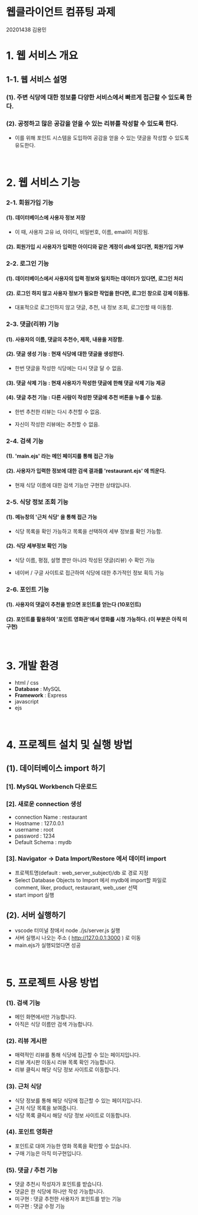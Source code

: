 # 웹클라이언트 컴퓨팅 과제
20201438 김용민
<br>

# 1. 웹 서비스 개요

## 1-1. 웹 서비스 설명

### (1). 주변 식당에 대한 정보를 다양한 서비스에서 빠르게 접근할 수 있도록 한다.

### (2). 공정하고 많은 공감을 얻을 수 있는 리뷰를 작성할 수 있도록 한다.

- 이를 위해 포인트 시스템을 도입하여 공감을 얻을 수 있는 댓글을 작성할 수 있도록 유도한다.

<br>

# 2. 웹 서비스 기능

### 2-1. 회원가입 기능

#### (1). 데이터베이스에 사용자 정보 저장

- 이 때, 사용자 고유 id, 아이디, 비밀번호, 이름, email이 저장됨.

#### (2). 회원가입 시 사용자가 입력한 아이디와 같은 계정이 db에 있다면, 회원가입 거부

### 2-2. 로그인 기능

#### (1). 데이터베이스에서 사용자의 입력 정보와 일치하는 데이터가 있다면, 로그인 처리

#### (2). 로그인 하지 않고 사용자 정보가 필요한 작업을 한다면, 로그인 창으로 강제 이동됨.

- 대표적으로 로그인하지 않고 댓글, 추천, 내 정보 조회, 로그인할 때 이동함.

### 2-3. 댓글(리뷰) 기능

#### (1). 사용자의 이름, 댓글의 추천수, 제목, 내용을 저장함.

#### (2). 댓글 생성 기능 : 현재 식당에 대한 댓글을 생성한다.

- 한번 댓글을 작성한 식당에는 다시 댓글 달 수 없음.

#### (3). 댓글 삭제 기능 : 현재 사용자가 작성한 댓글에 한해 댓글 삭제 기능 제공

#### (4). 댓글 추천 기능 : 다른 사람이 작성한 댓글에 추천 버튼을 누를 수 있음.

- 한번 추천한 리뷰는 다시 추천할 수 없음.

- 자신이 작성한 리뷰에는 추천할 수 없음.

### 2-4. 검색 기능

#### (1). 'main.ejs' 라는 메인 페이지를 통해 접근 가능

#### (2). 사용자가 입력한 정보에 대한 검색 결과를 'restaurant.ejs' 에 띄운다.

- 현재 식당 이름에 대한 검색 기능만 구현한 상태입니다.

### 2-5. 식당 정보 조회 기능

#### (1). 메뉴창의 '근처 식당' 을 통해 접근 가능

- 식당 목록을 확인 가능하고 목록을 선택하여 세부 정보를 확인 가능함.

#### (2). 식당 세부정보 확인 기능

- 식당 이름, 평점, 설명 뿐만 아니라 작성된 댓글(리뷰) 수 확인 가능

- 네이버 / 구글 사이트로 접근하여 식당에 대한 추가적인 정보 획득 가능

### 2-6. 포인트 기능

#### (1). 사용자의 댓글이 추천을 받으면 포인트를 얻는다 (10포인트)

#### (2). 포인트를 활용하여 '포인트 영화관'에서 영화를 시청 가능하다. (이 부분은 아직 미구현)

<br>

# 3. 개발 환경

- html / css
- **Database** : MySQL
- **Framework** : Express
- javascript
- ejs

<br>

# 4. 프로젝트 설치 및 실행 방법

## (1). 데이터베이스 import 하기

### [1]. MySQL Workbench 다운로드

### [2]. 새로운 connection 생성

- connection Name : restaurant
- Hostname : 127.0.0.1
- username : root
- password : 1234
- Default Schema : mydb

### [3]. Navigator -> Data Import/Restore 에서 데이터 import

- 프로젝트명(default : web_server_subject)/db 로 경로 지정
- Select Database Objects to Import 에서 mydb에 import할 파일로 comment, liker, product, restaurant, web_user 선택
- start import 실행

## (2). 서버 실행하기

- vscode 터미널 창에서 node ./js/server.js 실행
- 서버 실행시 나오는 주소 ( http://127.0.0.1:3000 ) 로 이동
- main.ejs가 실행되었다면 성공

<br>

# 5. 프로젝트 사용 방법

### (1). 검색 기능

- 메인 화면에서만 가능합니다.
- 아직은 식당 이름만 검색 가능합니다.

### (2). 리뷰 게시판

- 매력적인 리뷰를 통해 식당에 접근할 수 있는 페이지입니다.
- 리뷰 게시판 이동시 리뷰 목록 확인 가능합니다.
- 리뷰 클릭시 해당 식당 정보 사이트로 이동합니다.

### (3). 근처 식당

- 식당 정보를 통해 해당 식당에 접근할 수 있는 페이지입니다.
- 근처 식당 목록을 보여줍니다.
- 식당 목록 클릭시 해당 식당 정보 사이트로 이동합니다.

### (4). 포인트 영화관

- 포인트로 대여 가능한 영화 목록을 확인할 수 있습니다.
- 구매 기능은 아직 미구현입니다.

### (5). 댓글 / 추천 기능
 - 댓글 추천시 작성자가 포인트를 받습니다.
 - 댓글은 한 식당에 하나만 작성 가능합니다.
 - 미구현 : 댓글 추천한 사용자가 포인트를 받는 기능
 - 미구현 : 댓글 수정 기능

<br>
